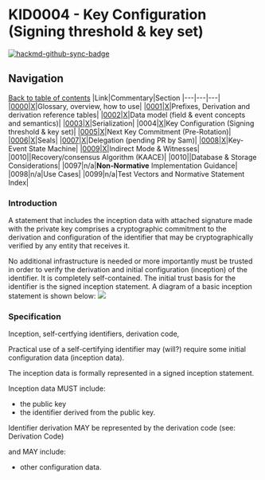 
# KID0004 - Key Configuration (Signing threshold & key set)

[![hackmd-github-sync-badge](https://hackmd.io/EB63XYW2RUausSBPImBT-w/badge)](https://hackmd.io/EB63XYW2RUausSBPImBT-w)



## Navigation

[Back to table of contents](readme.md)
|Link|Commentary|Section
|---|---|---|
|[0000](kid0000.md)|[X](kid0000Comment.md)|Glossary, overview, how to use|
|[0001](kid0001.md)|[X](kid0001Comment.md)|Prefixes, Derivation and derivation reference tables|
|[0002](kid0002.md)|[X](kid0002Comment.md)|Data model (field & event concepts and semantics)|
|[0003](kid0003.md)|[X](kid0003Comment.md)|Serialization|
|0004|[X](kid0004Comment.md)|Key Configuration (Signing threshold & key set)|
|[0005](kid0005.md)|[X](kid0005Comment.md)|Next Key Commitment (Pre-Rotation)|
|[0006](kid0006.md)|[X](kid0006Comment.md)|Seals|
|[0007](kid0007.md)|[X](kid0007Comment.md)|Delegation (pending PR by Sam)|
|[0008](kid0008.md)|[X](kid0008Comment.md)|Key-Event State Machine|
|[0009](kid0009.md)|[X](kid0009Comment.md)|Indirect Mode & Witnesses|
|0010||Recovery/consensus Algorithm (KAACE)|
|0010||Database & Storage Considerations|
|0097|n/a|**Non-Normative** Implementation Guidance|
|0098|n/a|Use Cases|
|0099|n/a|Test Vectors and Normative Statement Index|

### Introduction

A statement that includes the inception data with attached signature made with the private key comprises a cryptographic commitment to the derivation and configuration of the identifier that may be cryptographically verified by any entity that receives it. 

No additional infrastructure is needed or more importantly must be trusted in order to verify the derivation and initial configuration (inception) of the identifier. It is completely self-contained. The initial trust basis for the identifier is the signed inception statement. A diagram of a basic inception statement is shown below:
![](https://i.imgur.com/y7g5cle.png)


### Specification

Inception, self-certfying identifiers, derivation code, 

Practical use of a self-certifying identifier may (will?) require some initial configuration data (inception data). 

The inception data is formally represented in a signed inception statement.

Inception data MUST include:
 - the public key
 - the identifier derived from the public key.  
 
Identifier derivation MAY be represented by the derivation code (see: Derivation Code)

and MAY include:
 - other configuration data.

